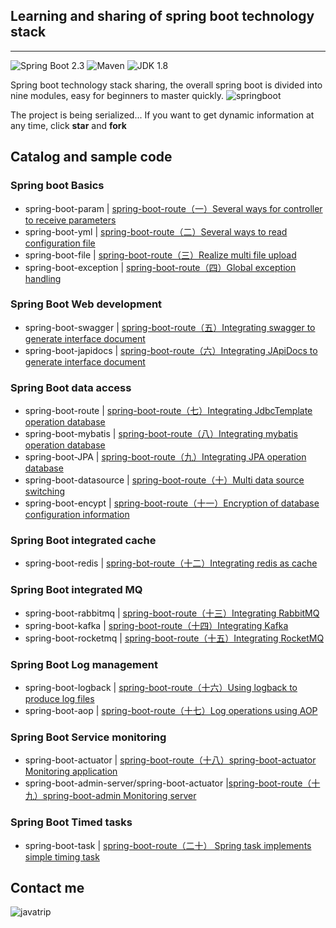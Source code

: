 ## Learning and sharing of spring boot technology stack
---
![Spring Boot 2.3](https://img.shields.io/badge/Spring%20Boot-2.0-brightgreen.svg)
![Maven](https://img.shields.io/badge/Maven-3.5.0-yellowgreen.svg)
![JDK 1.8](https://img.shields.io/badge/JDK-1.8-brightgreen.svg)

 Spring boot technology stack sharing, the overall spring boot is divided into nine modules, easy for beginners to master quickly. 
![springboot](https://mmbiz.qpic.cn/mmbiz_png/lgiaG5BicLkVfF1BjN5R1wZR3oCnkESSrF9zcLEYcrm6sv2dHshctmIQNHVbrEn2y9aVGDWSia73pDWkFEiafw27NQ/640?wx_fmt=png&tp=webp&wxfrom=5&wx_lazy=1&wx_co=1)

The project is being serialized... If you want to get dynamic information at any time, click **star** and **fork**

##  Catalog and sample code 
### Spring boot Basics

- spring-boot-param | [spring-boot-route（一）Several ways for controller to receive parameters](https://mp.weixin.qq.com/s/TvvHxOa7_pzeqwGKUalIcA)
- spring-boot-yml | [spring-boot-route（二）Several ways to read configuration file](https://mp.weixin.qq.com/s/1SdHviUwagWQmTW__d4w1g)
- spring-boot-file | [spring-boot-route（三）Realize multi file upload](https://mp.weixin.qq.com/s/6ZbV9STT8Es76c7iC7ZFEQ)
- spring-boot-exception | [spring-boot-route（四）Global exception handling](https://mp.weixin.qq.com/s/uyNerDDvYafHXh_OImbOww)

### Spring Boot Web development

- spring-boot-swagger | [spring-boot-route（五）Integrating swagger to generate interface document](https://mp.weixin.qq.com/s/L9C5doTc_iKul7--RL3CDg)
- spring-boot-japidocs | [spring-boot-route（六）Integrating JApiDocs to generate interface document](https://mp.weixin.qq.com/s/wIj5wrEPQUf0n19E5th63w)

### Spring Boot data access
- spring-boot-route | [spring-boot-route（七）Integrating JdbcTemplate operation database](https://mp.weixin.qq.com/s/_VP272DEDU9WMHMBCldkhQ) 
- spring-boot-mybatis | [spring-boot-route（八）Integrating mybatis operation database](https://mp.weixin.qq.com/s/O6WedNg4wbjEec0Ankco1g)
- spring-boot-JPA | [spring-boot-route（九）Integrating JPA operation database](https://mp.weixin.qq.com/s/YR2Z1ccQQVxEjAWK1adHFg)
- spring-boot-datasource | [spring-boot-route（十）Multi data source switching](https://mp.weixin.qq.com/s/glxY1zvr7PcIdRz1ShsKYQ)
- spring-boot-encypt | [spring-boot-route（十一）Encryption of database configuration information](https://mp.weixin.qq.com/s/l7A6YwvIoXEVT3pyNdjP_g)

### Spring Boot integrated cache

- spring-boot-redis | [spring-bot-route（十二）Integrating redis as cache](https://mp.weixin.qq.com/s/sj9Oq3i4zEyoEhwyBmUERA)

### Spring Boot integrated MQ
- spring-boot-rabbitmq | [spring-boot-route（十三）Integrating RabbitMQ](https://mp.weixin.qq.com/s/X2QtStCpcOFKYGQnuakFvg)
- spring-boot-kafka | [spring-boot-route（十四）Integrating Kafka](https://mp.weixin.qq.com/s/dRI3oiMd_RAJ95lyGro9Fw)
- spring-boot-rocketmq | [spring-boot-route（十五）Integrating RocketMQ](https://mp.weixin.qq.com/s/4vFsvQn1I0YT92_gJ3-KwQ)

### Spring Boot Log management
- spring-boot-logback | [spring-boot-route（十六）Using logback to produce log files](https://mp.weixin.qq.com/s/2AJSkcoUpXLXnkCV8AFfRw)
- spring-boot-aop | [spring-boot-route（十七）Log operations using AOP](https://mp.weixin.qq.com/s/7A18VU9_5qL66A8o4w-VWw)

### Spring Boot Service monitoring
- spring-boot-actuator | [spring-boot-route（十八）spring-boot-actuator Monitoring application](https://mp.weixin.qq.com/s/PxomNCmyUgQK7SzHDDarOg)
- spring-boot-admin-server/spring-boot-actuator |[spring-boot-route（十九）spring-boot-admin Monitoring server](https://mp.weixin.qq.com/s/ywoW7BNSvEXlcf5ufkIzIQ)

### Spring Boot Timed tasks 
- spring-boot-task | [spring-boot-route（二十） Spring task implements simple timing task](https://mp.weixin.qq.com/s/XKFdAmobB7uMSpbwxmeEhA)

##  Contact me 
![javatrip](https://mmbiz.qpic.cn/mmbiz_jpg/lgiaG5BicLkVcL78JBvS9m020Nt20MtiaRjgm6nhDIK8BBtObRhlDSX1byTgNTe79hmHiaLFppsBkzhnAq7oj3nyPA/640?wx_fmt=jpeg&tp=webp&wxfrom=5&wx_lazy=1&wx_co=1)